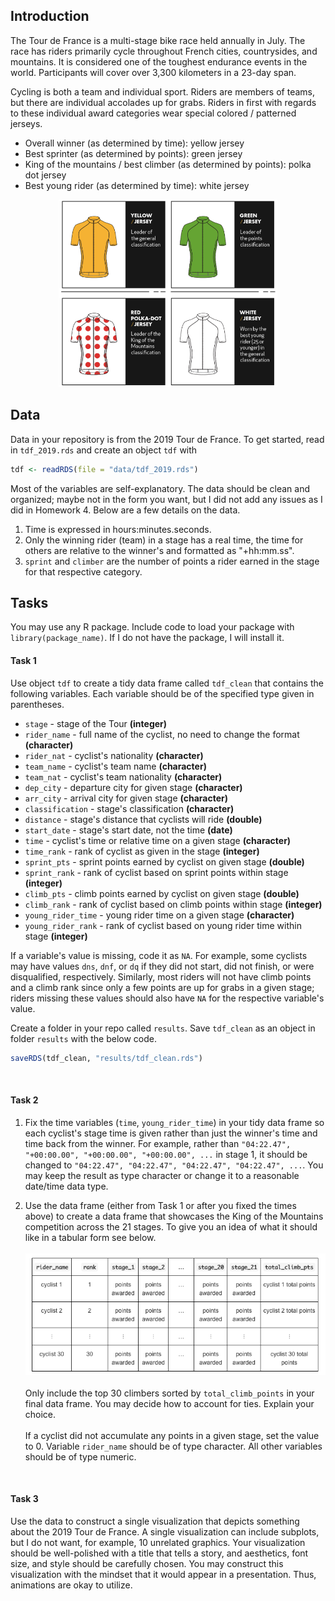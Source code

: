## Introduction

The Tour de France is a multi-stage bike race held annually in July. The race
has riders primarily cycle throughout French cities, countrysides, and 
mountains. It is considered one of the toughest endurance events in the world.
Participants will cover over 3,300 kilometers in a 23-day span.

Cycling is both a team and individual sport. Riders are members of teams, but
there are individual accolades up for grabs. Riders in first with regards
to these individual award categories wear special colored / patterned jerseys.


- Overall winner (as determined by time): yellow jersey
- Best sprinter (as determined by points): green jersey
- King of the mountains / best climber (as determined by points): polka dot jersey
- Best young rider (as determined by time): white jersey 

<center>
<img src="images/jerseys.jpg" width="350" height="300">
</center>


## Data

Data in your repository is from the 2019 Tour de France. To get started, read in 
`tdf_2019.rds` and create an object `tdf` with

```r
tdf <- readRDS(file = "data/tdf_2019.rds")
```

Most of the variables are self-explanatory. The data should be clean and
organized; maybe not in the form you want, but I did not add any issues as 
I did in Homework 4. Below are a few details on the data.

1. Time is expressed in hours:minutes.seconds.
2. Only the winning rider (team) in a stage has a real time, the time
   for others are relative to the winner's and formatted as "+hh:mm.ss".
3. `sprint` and `climber` are the number of points a rider earned in the stage
   for that respective category.
   
## Tasks

You may use any R package. Include code to load your package with 
`library(package_name)`. If I do not have the package, I will install it.

#### Task 1

Use object `tdf` to create a tidy data frame called `tdf_clean`
that contains the following
variables. Each variable should be of the specified type given in parentheses.

* `stage` - stage of the Tour **(integer)**
* `rider_name` - full name of the cyclist, no need to change the format **(character)**
* `rider_nat` - cyclist's nationality **(character)**
* `team_name` - cyclist's team name **(character)**
* `team_nat` - cyclist's team nationality **(character)**
* `dep_city` - departure city for given stage **(character)**
* `arr_city` - arrival city for given stage **(character)**
* `classification` - stage's classification **(character)**
* `distance` - stage's distance that cyclists will ride **(double)**
* `start_date` - stage's start date, not the time **(date)**
* `time` - cyclist's time or relative time on a given stage **(character)**
* `time_rank` - rank of cyclist as given in the stage **(integer)**
* `sprint_pts` - sprint points earned by cyclist on given stage **(double)**
* `sprint_rank` - rank of cyclist based on sprint points within stage **(integer)**
* `climb_pts` - climb points earned by cyclist on given stage **(double)**
* `climb_rank` - rank of cyclist based on climb points within stage **(integer)**
* `young_rider_time` - young rider time on a given stage **(character)**
* `young_rider_rank` - rank of cyclist based on young rider time within stage **(integer)**

If a variable's value is missing, code it as `NA`. For example, some cyclists 
may have values `dns`, `dnf`, or `dq` if they did not start,
did not finish, or were disqualified, respectively. 
Similarly, most riders will not have climb points and a climb 
rank since only a few points are up for grabs in a given stage; riders missing 
these values should also have `NA` for the respective variable's value.

Create a folder in your repo called `results`. Save `tdf_clean` as an object
in folder `results` with the below code.

```r
saveRDS(tdf_clean, "results/tdf_clean.rds")
```

<br/>

#### Task 2

1. Fix the time variables (`time`, `young_rider_time`) in your tidy data frame
   so each cyclist's 
   stage time is given rather than just the winner's time and time back from 
   the winner. For example, rather than
   `"04:22.47", "+00:00.00", "+00:00.00", "+00:00.00", ...` in stage 1, it
   should be changed to
   `"04:22.47", "04:22.47", "04:22.47", "04:22.47", ...`. You may keep the
   result as type character or change it to a reasonable date/time data type.
   
2. Use the data frame (either from Task 1 or after you fixed the times above)
   to create a data frame that showcases the King of the Mountains competition
   across the 21 stages. To give you an idea of what it should like in a 
   tabular form see below.
   <br/><br/>
    ![](images/task2_table.jpg)
   <br/><br/>
Only include the top 30 climbers sorted by `total_climb_points` in your final 
data frame. You may decide how to account for ties. Explain your choice.
<br/><br/>
If a cyclist did not accumulate any points in a given stage, 
set the value to 0. Variable `rider_name` should be of type character. All
other variables should be of type numeric.

<br/>

#### Task 3

Use the data to construct a single visualization that 
depicts something about the 2019 Tour de France. A single visualization can
include subplots, but I do not want, for example, 10 unrelated graphics. Your
visualization should be well-polished with a title that tells a story, and
aesthetics, font size, and style should be carefully chosen. 
You may construct this visualization with the mindset
that it would appear in a presentation. Thus, animations are okay to utilize.

<br/>

